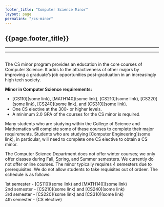```yaml
---
footer_title: "Computer Science Minor"
layout: page
permalink: "/cs-minor"
---
```


## {{page.footer_title}}

---

---

\
The CS minor program provides an education in the core courses of Computer Science. It adds to the attractiveness of other majors by improving a graduate’s job opportunities post-graduation in an increasingly high tech society.

**Minor in Computer Science requirements:**

- [CS110](some link), [MATH140](some link), [CS210](some link), [CS220](some link), [CS240](some link), and [CS310](some link).
- One CS elective at the 300- or higher levels.
- A minimum 2.0 GPA of the courses for the CS minor is required.

Many students who are studying within the College of Science and Mathematics will complete some of these courses to complete their major requirements. Students who are studying [Computer Engineering](some link), in particular, will need to complete one CS elective to obtain a CS minor.

The Computer Science Department does not offer winter courses; we only offer classes during Fall, Spring, and Summer semesters. We currently do not offer online courses. The minor typically requires 4 semesters due to prerequisites. We do not allow students to take requisites out of ordeer. The schedule is as follows:

1st semester - [CS110](some link) and [MATH140](some link) \
2nd semester - [CS210](some link) and [CS240](some link) \
3rd semester - [CS220](some link) and [CS310](some link) \
4th semester - (CS elective)
